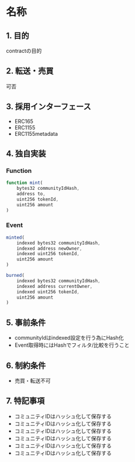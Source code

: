 # 名称

## 1. 目的

contractの目的

## 2. 転送・売買

可否

## 3. 採用インターフェース

- ERC165
- ERC1155
- ERC1155metadata

## 4. 独自実装

### Function

```jsx
function mint(
    bytes32 communityIdHash,
    address to,
    uint256 tokenId,
    uint256 amount
)
```

### Event

```jsx
minted(
    indexed bytes32 communityIdHash,
    indexed address newOwner,
    indexed uint256 tokenId,
    uint256 amount
)
```

```jsx
burned(
    indexed bytes32 communityIdHash,
    indexed address currentOwner,
    indexed uint256 tokenId,
    uint256 amount
)
```

## 5. 事前条件

- communityIdはindexed設定を行う為にHash化
- Event取得時にはHashでフィルタ/比較を行うこと

## 6. 制約条件

- 売買・転送不可

## 7. 特記事項

- コミュニティIDはハッシュ化して保存する
- コミュニティIDはハッシュ化して保存する
- コミュニティIDはハッシュ化して保存する
- コミュニティIDはハッシュ化して保存する
- コミュニティIDはハッシュ化して保存する
- コミュニティIDはハッシュ化して保存する
